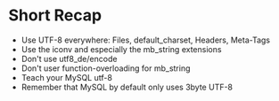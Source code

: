 # Short Recap

* <!-- .element: class="fragment"-->Use UTF-8 everywhere: Files, default_charset, Headers, Meta-Tags
* <!-- .element: class="fragment"-->Use the iconv and especially the mb_string extensions
* <!-- .element: class="fragment"-->Don't use utf8_de/encode
* <!-- .element: class="fragment"-->Don't user function-overloading for mb_string
* <!-- .element: class="fragment"-->Teach your MySQL utf-8
* <!-- .element: class="fragment"-->Remember that MySQL by default only uses 3byte UTF-8
